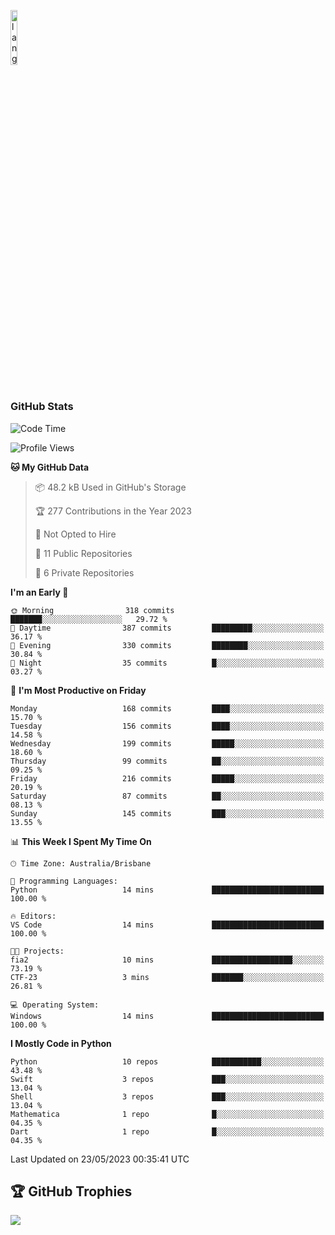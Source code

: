 <p align="left"><img width=15%" src="https://github.com/alansmathew/alansmathew/raw/master/lang.gif" alt="lang image here" /></p>

# <h3 align="left">GitHub Stats</h3>

<!--START_SECTION:waka-->
![Code Time](http://img.shields.io/badge/Code%20Time-209%20hrs%2012%20mins-blue)

![Profile Views](http://img.shields.io/badge/Profile%20Views-0-blue)

**🐱 My GitHub Data** 

> 📦 48.2 kB Used in GitHub's Storage 
 > 
> 🏆 277 Contributions in the Year 2023
 > 
> 🚫 Not Opted to Hire
 > 
> 📜 11 Public Repositories 
 > 
> 🔑 6 Private Repositories 
 > 
**I'm an Early 🐤** 

```text
🌞 Morning                318 commits         ███████░░░░░░░░░░░░░░░░░░   29.72 % 
🌆 Daytime                387 commits         █████████░░░░░░░░░░░░░░░░   36.17 % 
🌃 Evening                330 commits         ████████░░░░░░░░░░░░░░░░░   30.84 % 
🌙 Night                  35 commits          █░░░░░░░░░░░░░░░░░░░░░░░░   03.27 % 
```
📅 **I'm Most Productive on Friday** 

```text
Monday                   168 commits         ████░░░░░░░░░░░░░░░░░░░░░   15.70 % 
Tuesday                  156 commits         ████░░░░░░░░░░░░░░░░░░░░░   14.58 % 
Wednesday                199 commits         █████░░░░░░░░░░░░░░░░░░░░   18.60 % 
Thursday                 99 commits          ██░░░░░░░░░░░░░░░░░░░░░░░   09.25 % 
Friday                   216 commits         █████░░░░░░░░░░░░░░░░░░░░   20.19 % 
Saturday                 87 commits          ██░░░░░░░░░░░░░░░░░░░░░░░   08.13 % 
Sunday                   145 commits         ███░░░░░░░░░░░░░░░░░░░░░░   13.55 % 
```


📊 **This Week I Spent My Time On** 

```text
🕑︎ Time Zone: Australia/Brisbane

💬 Programming Languages: 
Python                   14 mins             █████████████████████████   100.00 % 

🔥 Editors: 
VS Code                  14 mins             █████████████████████████   100.00 % 

🐱‍💻 Projects: 
fia2                     10 mins             ██████████████████░░░░░░░   73.19 % 
CTF-23                   3 mins              ███████░░░░░░░░░░░░░░░░░░   26.81 % 

💻 Operating System: 
Windows                  14 mins             █████████████████████████   100.00 % 
```

**I Mostly Code in Python** 

```text
Python                   10 repos            ███████████░░░░░░░░░░░░░░   43.48 % 
Swift                    3 repos             ███░░░░░░░░░░░░░░░░░░░░░░   13.04 % 
Shell                    3 repos             ███░░░░░░░░░░░░░░░░░░░░░░   13.04 % 
Mathematica              1 repo              █░░░░░░░░░░░░░░░░░░░░░░░░   04.35 % 
Dart                     1 repo              █░░░░░░░░░░░░░░░░░░░░░░░░   04.35 % 
```




 Last Updated on 23/05/2023 00:35:41 UTC
<!--END_SECTION:waka-->

## 🏆 GitHub Trophies

![](https://github-profile-trophy.vercel.app/?username=samh06&theme=discord&no-frame=true&no-bg=false&margin-w=4)
